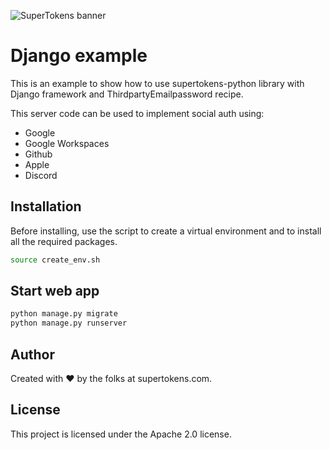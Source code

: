 ![SuperTokens banner](https://raw.githubusercontent.com/supertokens/supertokens-logo/master/images/Artboard%20%E2%80%93%2027%402x.png)

# Django example

This is an example to show how to use supertokens-python library with Django framework and ThirdpartyEmailpassword recipe.

This server code can be used to implement social auth using:
- Google
- Google Workspaces
- Github
- Apple
- Discord

## Installation

Before installing, use the script to create a virtual environment and to install all the required packages.
```bash
source create_env.sh
```

## Start web app

```bash
python manage.py migrate
python manage.py runserver
```

## Author

Created with :heart: by the folks at supertokens.com.

## License

This project is licensed under the Apache 2.0 license.
